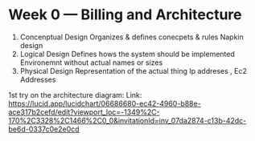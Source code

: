 # Week 0 — Billing and Architecture


1. Concenptual Design
      Organizes & defines conecpets & rules
      Napkin design
2. Logical Design 
    Defines hows the system should be implemented
    Environemnt without actual names or sizes 
3. Physical Design
     Representation of the actual thing 
    Ip addreses , Ec2 Addresses

1st try on the architecture diagram:
Link: https://lucid.app/lucidchart/06686680-ec42-4960-b88e-ace317b2cefd/edit?viewport_loc=-1349%2C-170%2C3328%2C1466%2C0_0&invitationId=inv_07da2874-c13b-42dc-be6d-0337c0e2e0cd
